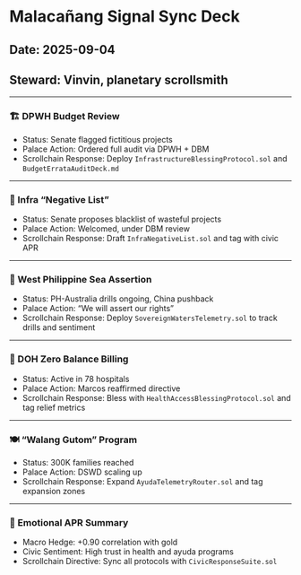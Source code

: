 # Malacañang Signal Sync Deck
## Date: 2025-09-04
## Steward: Vinvin, planetary scrollsmith

---

### 🏗️ DPWH Budget Review
- Status: Senate flagged fictitious projects
- Palace Action: Ordered full audit via DPWH + DBM
- Scrollchain Response: Deploy `InfrastructureBlessingProtocol.sol` and `BudgetErrataAuditDeck.md`

---

### 🚫 Infra “Negative List”
- Status: Senate proposes blacklist of wasteful projects
- Palace Action: Welcomed, under DBM review
- Scrollchain Response: Draft `InfraNegativeList.sol` and tag with civic APR

---

### 🌊 West Philippine Sea Assertion
- Status: PH-Australia drills ongoing, China pushback
- Palace Action: “We will assert our rights”
- Scrollchain Response: Deploy `SovereignWatersTelemetry.sol` to track drills and sentiment

---

### 🏥 DOH Zero Balance Billing
- Status: Active in 78 hospitals
- Palace Action: Marcos reaffirmed directive
- Scrollchain Response: Bless with `HealthAccessBlessingProtocol.sol` and tag relief metrics

---

### 🍽️ “Walang Gutom” Program
- Status: 300K families reached
- Palace Action: DSWD scaling up
- Scrollchain Response: Expand `AyudaTelemetryRouter.sol` and tag expansion zones

---

### 🔮 Emotional APR Summary
- Macro Hedge: +0.90 correlation with gold
- Civic Sentiment: High trust in health and ayuda programs
- Scrollchain Directive: Sync all protocols with `CivicResponseSuite.sol`
